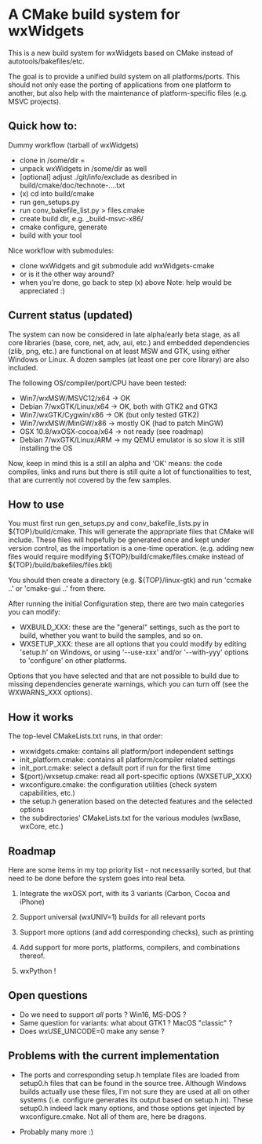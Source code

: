 A CMake build system for wxWidgets
==================================

This is a new build system for wxWidgets based on CMake instead of autotools/bakefiles/etc.

The goal is to provide a unified build system on all platforms/ports. This should not only ease the porting of applications from one platform to another, but also help with the maintenance of platform-specific files (e.g. MSVC projects).

Quick how to:
------------------------

Dummy workflow (tarball of wxWidgets)
- clone in /some/dir =
- unpack wxWidgets in /some/dir as well
- [optional] adjust ./git/info/exclude as desribed in build/cmake/doc/technote-....txt
- (x) cd into build/cmake
- run gen_setups.py
- run conv_bakefile_list.py > files.cmake
- create build dir, e.g. _build-msvc-x86/
- cmake configure, generate
- build with your tool

Nice workflow with submodules:
- clone wxWidgets and git submodule add wxWidgets-cmake
- or is it the other way around?
- when you're done, go back to step (x) above
Note: help would be appreciated :)

Current status (updated)
------------------------

The system can now be considered in late alpha/early beta stage, as all core libraries (base, core, net, adv, aui, etc.) and embedded dependencies (zlib, png, etc.) are functional on at least MSW and GTK, using either Windows or Linux. A dozen samples (at least one per core library) are also included.

The following OS/compiler/port/CPU have been tested:
- Win7/wxMSW/MSVC12/x64      -> OK 
- Debian 7/wxGTK/Linux/x64   -> OK, both with GTK2 and GTK3
- Win7/wxGTK/Cygwin/x86      -> OK (but only tested GTK2)
- Win7/wxMSW/MinGW/x86       -> mostly OK (had to patch MinGW)
- OSX 10.8/wxOSX-cocoa/x64   -> not ready (see roadmap)
- Debian 7/wxGTK/Linux/ARM   -> my QEMU emulator is so slow it is still installing the OS

Now, keep in mind this is a still an alpha and 'OK' means: the code compiles, links and runs but there is still quite a lot of functionalities to test, that are currently not covered by the few samples.


How to use
----------

You must first run gen_setups.py and conv_bakefile_lists.py in ${TOP}/build/cmake. This will generate the appropriate files that CMake will include. These files will hopefully be generated once and kept under version control, as the importation is a one-time operation. (e.g. adding new files would require modifying ${TOP}/build/cmake/files.cmake instead of ${TOP}/build/bakefiles/files.bkl)

You should then create a directory (e.g. ${TOP}/linux-gtk) and run 'ccmake ..' or 'cmake-gui ..' from there.

After running the initial Configuration step, there are two main categories you can modify:
- WXBUILD_XXX: these are the "general" settings, such as the port to build, whether you want to build the samples, and so on.
- WXSETUP_XXX: these are all options that you could modify by editing 'setup.h' on Windows, or using '--use-xxx' and/or '--with-yyy' options to 'configure' on other platforms.

Options that you have selected and that are not possible to build due to missing dependencies generate warnings, which you can turn off (see the WXWARNS_XXX options).

How it works
------------

The top-level CMakeLists.txt runs, in that order:
- wxwidgets.cmake: contains all platform/port independent settings
- init_platform.cmake: contains all platform/compiler related settings
- init_port.cmake: select a default port if run for the first time
- ${port}/wxsetup.cmake: read all port-specific options (WXSETUP_XXX)
- wxconfigure.cmake: the configuration utilities (check system capabilities, etc.)
- the setup.h generation based on the detected features and the selected options
- the subdirectories' CMakeLists.txt for the various modules (wxBase, wxCore, etc.)

Roadmap
-------

Here are some items in my top priority list - not necessarily sorted, but that need to be done before the system goes into real beta.

1) Integrate the wxOSX port, with its 3 variants (Carbon, Cocoa and iPhone)

2) Support universal (wxUNIV=1) builds for all relevant ports

3) Support more options (and add corresponding checks), such as printing

4) Add support for more ports, platforms, compilers, and combinations thereof.

5) wxPython !

Open questions
--------------

- Do we need to support *all* ports ? Win16, MS-DOS ?
- Same question for variants: what about GTK1 ? MacOS "classic" ?
- Does wxUSE_UNICODE=0 make any sense ?


Problems with the current implementation
----------------------------------------

* The ports and corresponding setup.h template files are loaded from setup0.h files that can be found in the source tree. Although Windows builds actually use these files, I'm not sure they are used at all on other systems (i.e. configure generates its output based on setup.h.in). These setup0.h indeed lack many options, and those options get injected by wxconfigure.cmake. Not all of them are, here be dragons.

* Probably many more :)
